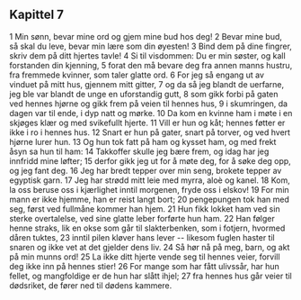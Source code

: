 ## Kapittel 7

1 Min sønn, bevar mine ord og gjem mine bud hos deg! 
2 Bevar mine bud, så skal du leve, bevar min lære som din øyesten! 
3 Bind dem på dine fingrer, skriv dem på ditt hjertes tavle! 
4 Si til visdommen: Du er min søster, og kall forstanden din kjenning, 
5 forat den må bevare deg fra annen manns hustru, fra fremmede kvinner, som taler glatte ord. 
6 For jeg så engang ut av vinduet på mitt hus, gjennem mitt gitter, 
7 og da så jeg blandt de uerfarne, jeg ble var blandt de unge en uforstandig gutt, 
8 som gikk forbi på gaten ved hennes hjørne og gikk frem på veien til hennes hus, 
9 i skumringen, da dagen var til ende, i dyp natt og mørke. 
10 Da kom en kvinne ham i møte i en skjøges klær og med svikefullt hjerte. 
11 Vill er hun og kåt; hennes føtter er ikke i ro i hennes hus. 
12 Snart er hun på gater, snart på torver, og ved hvert hjørne lurer hun. 
13 Og hun tok fatt på ham og kysset ham, og med frekt åsyn sa hun til ham: 
14 Takkoffer skulle jeg bære frem, og idag har jeg innfridd mine løfter; 
15 derfor gikk jeg ut for å møte deg, for å søke deg opp, og jeg fant deg. 
16 Jeg har bredt tepper over min seng, brokete tepper av egyptisk garn. 
17 Jeg har strødd mitt leie med myrra, aloè og kanel. 
18 Kom, la oss beruse oss i kjærlighet inntil morgenen, fryde oss i elskov! 
19 For min mann er ikke hjemme, han er reist langt bort; 
20 pengepungen tok han med seg, først ved fullmåne kommer han hjem. 
21 Hun fikk lokket ham ved sin sterke overtalelse, ved sine glatte leber forførte hun ham. 
22 Han følger henne straks, lik en okse som går til slakterbenken, som i fotjern, hvormed dåren tuktes, 
23 inntil pilen kløver hans lever -- likesom fuglen haster til snaren og ikke vet at det gjelder dens liv. 
24 Så hør nå på meg, barn, og akt på min munns ord! 
25 La ikke ditt hjerte vende seg til hennes veier, forvill deg ikke inn på hennes stier! 
26 For mange som har fått ulivssår, har hun fellet, og mangfoldige er de hun har slått ihjel; 
27 fra hennes hus går veier til dødsriket, de fører ned til dødens kammere.